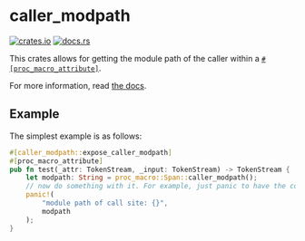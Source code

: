 # caller_modpath
[![crates.io](https://img.shields.io/crates/v/caller_modpath.svg)](https://crates.io/crates/caller_modpath)
[![docs.rs](https://docs.rs/caller_modpath/badge.svg)](https://docs.rs/caller_modpath)

This crates allows for getting the module path of the caller within a
[`#[proc_macro_attribute]`](https://doc.rust-lang.org/nightly/book/ch19-06-macros.html#procedural-macros-for-generating-code-from-attributes).

For more information, read [the docs](https://crates.io/crates/caller_modpath).

## Example
The simplest example is as follows:
```rust
#[caller_modpath::expose_caller_modpath]
#[proc_macro_attribute]
pub fn test(_attr: TokenStream, _input: TokenStream) -> TokenStream {
    let modpath: String = proc_macro::Span::caller_modpath();
    // now do something with it. For example, just panic to have the compiler display the result:
    panic!(
        "module path of call site: {}",
        modpath
    );
}
```
